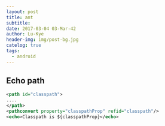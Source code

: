 ```yaml
---
layout: post
title: ant
subtitle: 
date: 2017-03-04 03-Mar-42
author: Lu-Kye
header-img: img/post-bg.jpg
catelog: true
tags: 
  - android
---
```

## Echo path
```xml
<path id="classpath">
....
</path>
<pathconvert property="classpathProp" refid="classpath"/>
<echo>Classpath is ${classpathProp}</echo>
```
